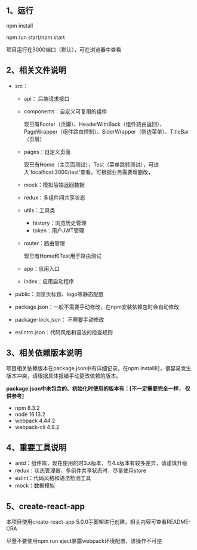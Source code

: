 ## 1、运行

npm install

npm run start/npm start

项目运行在3000端口（默认），可在浏览器中查看

## 2、相关文件说明

- src：

  - api： 后端请求接口

  - components：自定义可复用的组件

    现已有Footer（页脚）、HeaderWithBack（组件路由返回）、PageWrapper（组件路由控制）、SiderWrapper（侧边菜单）、TitleBar（页眉）

  - pages：自定义页面

    现已有Home（主页面测试），Test（菜单跳转测试），可进入'localhost:3000/test'查看。可根据业务需要增删改，

  - mock：模拟后端返回数据

  - redux：多组件间共享状态

  - utils：工具类

    - history：浏览历史管理
    - token：用户JWT管理

  - router：路由管理

    现已有Home和Test用于路由测试

  - app：应用入口

  - index：应用启动程序

- public：浏览页标题、logo等静态配置

- package.json：一般不需要手动修改，在npm安装依赖包时会自动修改

- package-lock.json： 不需要手动修改
- eslintrc.json：代码风格和语法的检查规则

## 3、相关依赖版本说明

项目相关依赖版本在package.json中有详细记录，在npm install时，很容易发生版本冲突，请根据具体报错手动更改依赖的版本。

**package.json中未包含的、初始化时使用的版本有：[不一定需要完全一样， 仅供参考]**

- npm 8.3.2
- node 16.13.2
- webpack 4.44.2
- webpack-cli 4.9.2

## 4、重要工具说明

- antd：组件库，现在使用的时3.x版本，与4.x版本有较多差异，请谨慎升级
- redux：状态管理器，多组件共享状态时，尽量使用store
- eslint：代码风格和语法检测工具
- mock：数据模拟

## 5、create-react-app

本项目使用create-react-app 5.0.0手脚架进行创建，相关内容可查看README-CRA

尽量不要使用npm run eject暴露webpack环境配置，该操作不可逆


